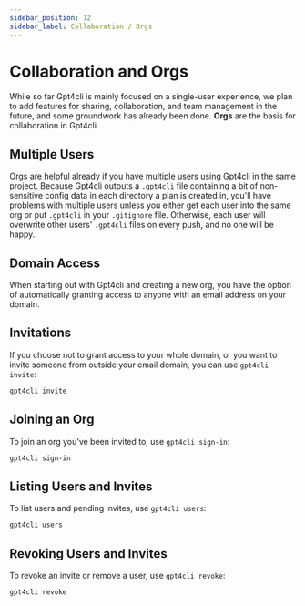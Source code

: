 ```yaml
---
sidebar_position: 12
sidebar_label: Collaboration / Orgs
---
```


# Collaboration and Orgs

While so far Gpt4cli is mainly focused on a single-user experience, we plan to add features for sharing, collaboration, and team management in the future, and some groundwork has already been done. **Orgs** are the basis for collaboration in Gpt4cli.

## Multiple Users

Orgs are helpful already if you have multiple users using Gpt4cli in the same project. Because Gpt4cli outputs a `.gpt4cli` file containing a bit of non-sensitive config data in each directory a plan is created in, you'll have problems with multiple users unless you either get each user into the same org or put `.gpt4cli` in your `.gitignore` file. Otherwise, each user will overwrite other users' `.gpt4cli` files on every push, and no one will be happy.

## Domain Access

When starting out with Gpt4cli and creating a new org, you have the option of automatically granting access to anyone with an email address on your domain.

## Invitations

If you choose not to grant access to your whole domain, or you want to invite someone from outside your email domain, you can use `gpt4cli invite`:

```bash
gpt4cli invite
```

## Joining an Org

To join an org you've been invited to, use `gpt4cli sign-in`:

```bash
gpt4cli sign-in
```

## Listing Users and Invites

To list users and pending invites, use `gpt4cli users`:

```bash
gpt4cli users
```

## Revoking Users and Invites

To revoke an invite or remove a user, use `gpt4cli revoke`:

```bash
gpt4cli revoke
```
